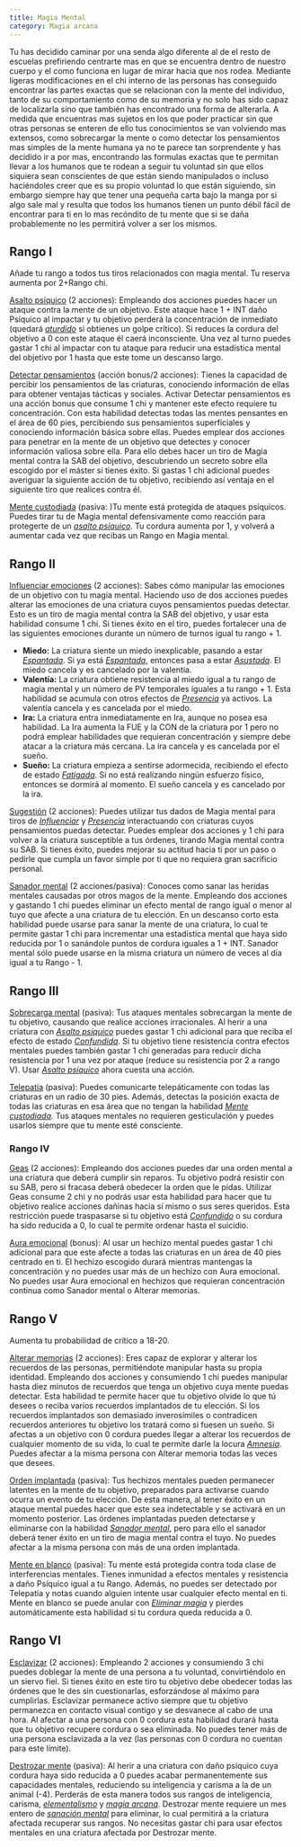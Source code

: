 ```yaml
---
title: Magia Mental
category: Magia arcana
---
```


Tu has decidido caminar por una senda algo diferente al de el resto de escuelas prefiriendo centrarte mas en que se encuentra dentro de nuestro cuerpo y el como funciona en lugar de mirar hacia que nos rodea. Mediante ligeras modificaciones en el chi interno de las personas has conseguido encontrar las partes exactas que se relacionan con la mente del individuo, tanto de su comportamiento como de su memoria y no solo has sido capaz de localizarla sino que también has encontrado una forma de alterarla. A medida que encuentras mas sujetos en los que poder practicar sin que otras personas se enteren de ello tus conocimientos se van volviendo mas extensos, como sobrecargar la mente o como detectar los pensamientos mas simples de la mente humana ya no te parece tan sorprendente y has decidido ir a por mas, encontrando las formulas exactas que te permitan llevar a los humanos que te rodean a seguir tu voluntad sin que ellos siquiera sean conscientes de que están siendo manipulados o incluso haciéndoles creer que es su propio voluntad lo que están siguiendo, sin embargo siempre hay que tener una pequeña carta bajo la manga por si algo sale mal y resulta que todos los humanos tienen un punto débil fácil de encontrar para ti en lo mas recóndito de tu mente que si se daña probablemente no les permitirá volver a ser los mismos.

## Rango I

Añade tu rango a todos tus tiros relacionados con magia mental. Tu reserva aumenta por 2+Rango chi. 

<u>Asalto psíquico</u> (2 acciones): Empleando dos acciones puedes hacer un ataque contra la mente de un objetivo. Este ataque hace 1 + INT daño Psíquico al impactar y tu objetivo perderá la concentración de inmediato (quedará *[aturdido](https://raldamain.com/rules/Reglas%20principales/Efectos%20de%20estado.html#aturdida)* si obtienes un golpe crítico). Si reduces la cordura del objetivo a 0 con este ataque él caerá inconsciente. Una vez al turno puedes gastar 1 chi al impactar con tu ataque para reducir una estadística mental del objetivo por 1 hasta que este tome un descanso largo.

<u>Detectar pensamientos</u> (acción bonus/2 acciones): Tienes la capacidad de percibir los pensamientos de las criaturas, conociendo información de ellas para obtener ventajas tácticas y sociales. Activar Detectar pensamientos es una acción bonus que consume 1 chi y mantener este efecto requiere tu concentración. Con esta habilidad detectas todas las mentes pensantes en el área de 60 pies, percibiendo sus pensamientos superficiales y conociendo información básica sobre ellas. Puedes emplear dos acciones para penetrar en la mente de un objetivo que detectes y conocer información valiosa sobre ella. Para ello debes hacer un tiro de Magia mental contra la SAB del objetivo, descubriendo un secreto sobre ella escogido por el máster si tienes éxito. Si gastas 1 chi adicional puedes averiguar la siguiente acción de tu objetivo, recibiendo así ventaja en el siguiente tiro que realices contra él.

<u>Mente custodiada</u> (pasiva: )Tu mente está protegida de ataques psíquicos. Puedes tirar tu de Magia mental defensivamente como reacción para protegerte de un *[asalto psíquico](https://raldamain.com/rules/Rangos/Magia%20arcana/magia%20mental.html#rango-i)*. Tu cordura aumenta por 1, y volverá a aumentar cada vez que recibas un Rango en Magia mental.

## Rango II  

<u>Influenciar emociones</u> (2 acciones): Sabes cómo manipular las emociones de un objetivo con tu magia mental. Haciendo uso de dos acciones puedes alterar las emociones de una criatura cuyos pensamientos puedas detectar. Esto es un tiro de magia mental contra la SAB del objetivo, y usar esta habilidad consume 1 chi. Si tienes éxito en el tiro, puedes fortalecer una de las siguientes emociones durante un número de turnos igual tu rango + 1. 

- **Miedo:** La criatura siente un miedo inexplicable, pasando a estar *[Espantada](https://raldamain.com/rules/Reglas%20principales/Efectos%20de%20estado.html#espantada)*. Si ya está *[Espantada](https://raldamain.com/rules/Reglas%20principales/Efectos%20de%20estado.html#espantada)*, entonces pasa a estar *[Asustada](https://raldamain.com/rules/Reglas%20principales/Efectos%20de%20estado.html#asustada)*. El miedo cancela y es cancelado por la valentía.
- **Valentía:** La criatura obtiene resistencia al miedo igual a tu rango de magia mental y un número de PV temporales iguales a tu rango + 1. Esta habilidad se acumula con otros efectos de *[Presencia](https://raldamain.com/rules/Rangos/Social/presencia.html)* ya activos. La valentía cancela y es cancelada por el miedo. 
- **Ira:** La criatura entra inmediatamente en Ira, aunque no posea esa habilidad. La Ira aumenta la FUE y la CON de la criatura por 1 pero no podrá emplear habilidades que requieran concentración y siempre debe atacar a la criatura más cercana. La ira cancela y es cancelada por el sueño. 
- **Sueño:** La criatura empieza a sentirse adormecida, recibiendo el efecto de estado *[Fatigada](https://raldamain.com/rules/Reglas%20principales/Efectos%20de%20estado.html#fatigada)*. Si no está realizando ningún esfuerzo físico, entonces se dormirá al momento. El sueño cancela y es cancelado por la ira. 

<u>Sugestión</u> (2 acciones): Puedes utilizar tus dados de Magia mental para tiros de *[Influenciar](https://raldamain.com/rules/Rangos/Social/influenciar.html)* y *[Presencia](https://raldamain.com/rules/Rangos/Social/presencia.html)* interactuando con criaturas cuyos pensamientos puedas detectar. Puedes emplear dos acciones y 1 chi para volver a la criatura susceptible a tus órdenes, tirando Magia mental contra su SAB. Si tienes éxito, puedes mejorar su actitud hacia ti por un paso o pedirle que cumpla un favor simple por ti que no requiera gran sacrificio personal.  

<u>Sanador mental</u> (2 acciones/pasiva): Conoces como sanar las heridas mentales causadas por otros magos de la mente. Empleando dos acciones y gastando 1 chi puedes eliminar un efecto mental de rango igual o menor al tuyo que afecte a una criatura de tu elección. En un descanso corto esta habilidad puede usarse para sanar la mente de una criatura, lo cual te permite gastar 1 chi para incrementar una estadística mental que haya sido reducida por 1 o sanándole puntos de cordura iguales a 1 + INT. Sanador mental sólo puede usarse en la misma criatura un número de veces al día igual a tu Rango - 1.  

## Rango III  

<u>Sobrecarga mental</u> (pasiva): Tus ataques mentales sobrecargan la mente de tu objetivo, causando que realice acciones irracionales. Al herir a una criatura con *[Asalto psíquico](https://raldamain.com/rules/Rangos/Magia%20arcana/magia%20mental.html#rango-i)* puedes gastar 1 chi adicional para que reciba el efecto de estado *[Confundida](https://raldamain.com/rules/Reglas%20principales/Efectos%20de%20estado.html#confundida)*. Si tu objetivo tiene resistencia contra efectos mentales puedes también gastar 1 chi generadas para reducir dicha resistencia por 1 una vez por ataque (reduce su resistencia por 2 a rango V). Usar *[Asalto psíquico](https://raldamain.com/rules/Rangos/Magia%20arcana/magia%20mental.html#rango-i)* ahora cuesta una acción.

<u>Telepatía</u> (pasiva): Puedes comunicarte telepáticamente con todas las criaturas en un radio de 30 pies. Además, detectas la posición exacta de todas las criaturas en esa área que no tengan la habilidad *[Mente custodiada](https://raldamain.com/rules/Rangos/Magia%20arcana/magia%20mental.html#rango-i).* Tus ataques mentales no requieren gesticulación y puedes usarlos siempre que tu mente esté consciente.  

### Rango IV

<u>Geas</u> (2 acciones): Empleando dos acciones puedes dar una orden mental a una criatura que deberá cumplir sin reparos. Tu objetivo podrá resistir con su SAB, pero si fracasa deberá obedecer la orden que le pidas. Utilizar Geas consume 2 chi y no podrás usar esta habilidad para hacer que tu objetivo realice acciones dañinas hacia sí mismo o sus seres queridos. Esta restricción puede traspasarse si tu objetivo está *[Confundido](https://raldamain.com/rules/Reglas%20principales/Efectos%20de%20estado.html#confundida)* o su cordura ha sido reducida a 0, lo cual te permite ordenar hasta el suicidio.  

<u>Aura emocional</u> (bonus): Al usar un hechizo mental puedes gastar 1 chi adicional para que este afecte a todas las criaturas en un área de 40 pies centrado en ti. El hechizo escogido durará mientras mantengas la concentración y no puedes usar más de un hechizo con Aura emocional. No puedes usar Aura emocional en hechizos que requieran concentración continua como Sanador mental o Alterar memorias.  

## Rango V   

Aumenta tu probabilidad de crítico a 18-20. 

<u>Alterar memorias</u> (2 acciones): Eres capaz de explorar y alterar los recuerdos de las personas, permitiéndote manipular hasta su propia identidad. Empleando dos acciones y consumiendo 1 chi puedes manipular hasta diez minutos de recuerdos que tenga un objetivo cuya mente puedas detectar. Esta habilidad te permite hacer que tu objetivo olvide lo que tú desees o reciba varios recuerdos implantados de tu elección. Si los recuerdos implantados son demasiado inverosímiles o contradicen recuerdos anteriores tu objetivo los tratará como si fuesen un sueño. Si afectas a un objetivo con 0 cordura puedes llegar a alterar los recuerdos de cualquier momento de su vida, lo cual te permite darle la locura *[Amnesia](https://raldamain.com/rules/Reglas%20adicionales/locura.html#amnesia)*. Puedes afectar a la misma persona con Alterar memoria todas las veces que desees. 

<u>Orden implantada</u> (pasiva): Tus hechizos mentales pueden permanecer latentes en la mente de tu objetivo, preparados para activarse cuando ocurra un evento de tu elección. De esta manera, al tener éxito en un ataque mental puedes hacer que este sea indetectable y se activará en un momento posterior. Las órdenes implantadas pueden detectarse y eliminarse con la habilidad *[Sanador mental](https://raldamain.com/rules/Rangos/Magia%20arcana/magia%20mental.html#rango-ii)*, pero para ello el sanador deberá tener éxito en un tiro de magia mental contra el tuyo. No puedes afectar a la misma persona con más de una orden implantada. 

<u>Mente en blanco</u> (pasiva): Tu mente está protegida contra toda clase de interferencias mentales. Tienes inmunidad a efectos mentales y resistencia a daño Psíquico igual a tu Rango. Además, no puedes ser detectado por Telepatía y notas cuando alguien intente usar cualquier efecto mental en ti. Mente en blanco se puede anular con *[Eliminar magia](https://raldamain.com/rules/Rangos/Magia%20arcana/magia%20protectora.html#rango-ii)* y pierdes automáticamente esta habilidad si tu cordura queda reducida a 0.  

## Rango VI  

<u>Esclavizar</u> (2 acciones): Empleando 2 acciones y consumiendo 3 chi puedes doblegar la mente de una persona a tu voluntad, convirtiéndolo en un siervo fiel. Si tienes éxito en este tiro tu objetivo debe obedecer todas las órdenes que le des sin cuestionarlas, esforzándose al máximo para cumplirlas. Esclavizar permanece activo siempre que tu objetivo permanezca en contacto visual contigo y se desvanece al cabo de una hora. Al afectar a una persona con 0 cordura esta habilidad durará hasta que tu objetivo recupere cordura o sea eliminada. No puedes tener más de una persona esclavizada a la vez (las personas con 0 cordura no cuentan para este límite). 

<u>Destrozar mente</u> (pasiva): Al herir a una criatura con daño psíquico cuya cordura haya sido reducida a 0 puedes acabar permanentemente sus capacidades mentales, reduciendo su inteligencia y carisma a la de un animal (-4). Perderás de esta manera todos sus rangos de inteligencia, carisma, *[elementalismo](https://raldamain.com/rules/Rangos/Elementalismo/)* y *[magia arcana](https://raldamain.com/rules/Rangos/Magia%20arcana/)*. Destrozar mente requiere un mes entero de *[sanación mental]((https://raldamain.com/rules/Rangos/Magia%20arcana/magia%20mental.html#rango-ii))* para eliminar, lo cual permitirá a la criatura afectada recuperar sus rangos. No necesitas gastar chi para usar efectos mentales en una criatura afectada por Destrozar mente.